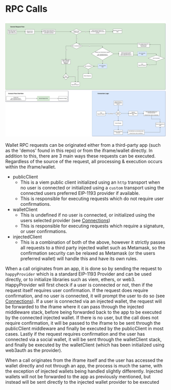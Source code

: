 # RPC Calls

![RPC Request Flow](./images/connection-flow.png)

Wallet RPC requests can be originated either from a third-party app (such as the 'demos' found in this 
repo) or from the iframe/wallet directly. In addition to this, there are 3 main ways these requests 
can be executed. Regardless of the source of the request, all processing & execution occurs within 
the iframe/wallet.

- publicClient
    - This is a viem public client initialized using an `http` transport when no user is connected
      or initialized using a `custom` transport using the connected users preferred EIP-1193 provider
      if available.
    - This is responsible for executing requests which do not require user confirmations.
- walletClient
    - This is undefined if no user is connected, or initialized using the users selected provider
      (see [Connections](./connections.md))
    - This is responsible for executing requests which require a signature, or user confirmations.
- injectedClient
    - This is a combination of both of the above, however it strictly passes all requests to a third 
      party injected wallet such as Metamask, so the confirmation security can be relaxed as Metamask
      (or the users preferred wallet) will handle this and have its own rules.

When a call originates from an app, it is done so by sending the request to `happyProvider` which
is a standard EIP-1193 Provider and can be used directly, or to initialize libraries such as viem, 
ethers, or web3. HappyProvider will first check if a user is connected or not, then if the request
itself requires user confirmation. If the request does require confirmation, and no user is 
connected, it will prompt the user to do so (see [Connections](./connections.md)). If a user is 
connected via an injected wallet, the request will be forwarded to the iframe where it can pass 
through the injected middleware stack, before being forwarded back to the app to be executed by the 
connected injected wallet. If there is no user, but the call does not require confirmation, it will 
be passed to the iframe to be sent through the publicClient middleware and finally be executed by 
the publicClient in most cases. Lastly if the request requires confirmation and the user has 
connected via a social wallet, it will be sent through the walletClient stack, and finally be 
executed by the walletClient (which has been initialized using web3auth as the provider).

When a call originates from the iframe itself and the user has accessed the wallet directly and not
through an app, the process is much the same, with the exception of injected wallets being handled 
slightly differently. Injected wallets will not be forwarded to the app as previously mentioned, but
instead will be sent directly to the injected wallet provider to be executed
